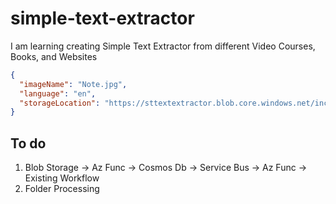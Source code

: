 # simple-text-extractor

I am learning creating Simple Text Extractor from different Video Courses, Books, and Websites

```json
{
  "imageName": "Note.jpg",
  "language": "en",
  "storageLocation": "https://sttextextractor.blob.core.windows.net/incoming-images/"
}
```

## To do

1. Blob Storage -> Az Func -> Cosmos Db -> Service Bus
     -> Az Func -> Existing Workflow
2. Folder Processing
